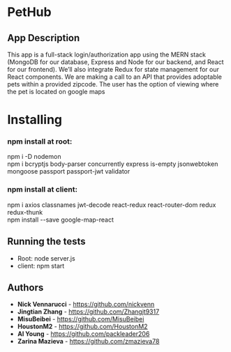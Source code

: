 # PetHub

## App Description

This app is a full-stack login/authorization app using the MERN stack (MongoDB for our database, Express and Node for our backend, and React for our frontend). We’ll also integrate Redux for state management for our React components.  We are making a call to an API that provides adoptable pets within a provided zipcode.  The user has the option of viewing where the pet is located on google maps

# Installing

### npm install at root:

npm i -D nodemon<br/>
npm i bcryptjs body-parser concurrently express is-empty jsonwebtoken mongoose passport passport-jwt validator

### npm install at client:

npm i axios classnames jwt-decode react-redux react-router-dom redux redux-thunk<br/>
npm install --save google-map-react


## Running the tests
* Root:
node server.js<br/>
* client:
npm start


## Authors

* **Nick Vennarucci** - https://github.com/nickvenn
* **Jingtian Zhang** - https://github.com/Zhangjt9317
* **MisuBeibei** -  https://github.com/MisuBeibei
* **HoustonM2** -  https://github.com/HoustonM2
* **Al Young** - https://github.com/packleader206
* **Zarina Mazieva** - https://github.com/zmazieva78

